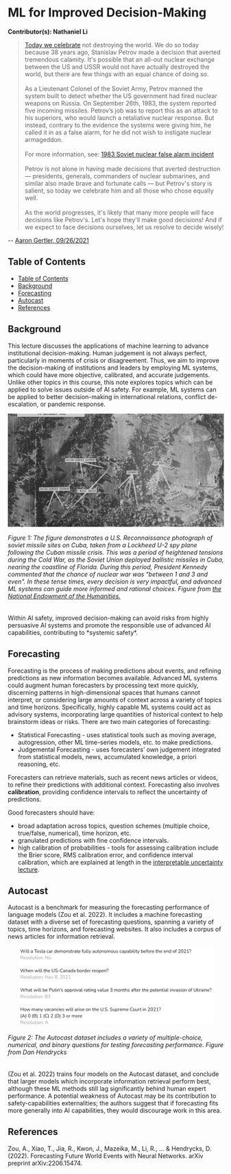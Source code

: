 # ML for Improved Decision-Making
**Contributor(s): Nathaniel Li**
<br />
<blockquote>
    <p><a href=https://www.lesswrong.com/posts/QtyKq4BDyuJ3tysoK/9-26-is-petrov-day>Today we celebrate</a> not destroying the world. We do so today because 38 years ago, Stanislav Petrov made a decision that averted tremendous calamity. It's possible that an all-out nuclear exchange between the US and USSR would not have actually destroyed the world, but there are few things with an equal chance of doing so.<br /><br />
    As a Lieutenant Colonel of the Soviet Army, Petrov manned the system built to detect whether the US government had fired nuclear weapons on Russia. On September 26th, 1983, the system reported five incoming missiles. Petrov’s job was to report this as an attack to his superiors, who would launch a retaliative nuclear response. But instead, contrary to the evidence the systems were giving him, he called it in as a false alarm, for he did not wish to instigate nuclear armageddon. <br /><br />For more information, see: <a href=https://en.wikipedia.org/wiki/1983_Soviet_nuclear_false_alarm_incident> 1983 Soviet nuclear false alarm incident</a> <br /><br /> Petrov is not alone in having made decisions that averted destruction — presidents, generals, commanders of nuclear submarines, and similar also made brave and fortunate calls — but Petrov's story is salient, so today we celebrate him and all those who chose equally well.<br /><br />As the world progresses, it's likely that many more people will face decisions like Petrov's. Let's hope they'll make good decisions! And if we expect to face decisions ourselves, let us resolve to decide wisely!</p>
</blockquote>
-- <a href=https://forum.effectivealtruism.org/posts/hyWgdmHTNGSHM5ZaE/honoring-petrov-day-on-the-ea-forum-2021> Aaron Gertler, 09/26/2021</a>


## Table of Contents
<!-- no toc -->
- [Table of Contents](#table-of-contents)
- [Background](#background)
- [Forecasting](#forecasting)
- [Autocast](#autocast)
- [References](#references)

## Background
This lecture discusses the applications of machine learning to advance institutional decision-making. Human judgement is not always perfect, particularly in moments of crisis or disagreement. Thus, we aim to improve the decision-making of institutions and leaders by employing ML systems, which could have more objective, calibrated, and accurate judgements. Unlike other topics in this course, this note explores topics which can be applied to solve issues outside of AI safety. For example, ML systems can be applied to better decision-making in international relations, conflict de-escalation, or pandemic response.

<p align=center>
<img src="images/cuban_missile_crisis.jpg" id="fig:modern" style="width:14cm"/><figcaption aria-hidden="true"><i>Figure 1: The figure demonstrates a U.S. Reconnaissance photograph of soviet missile sites on Cuba, taken from a Lockheed U-2 spy plane following the Cuban missile crisis. This was a period of heightened tensions during the Cold War, as the Soviet Union deployed ballistic missiles in Cuba, nearing the coastline of Florida. During this period, President Kennedy commented that the chance of nuclear war was "between 1 and 3 and even". In these tense times, every decision is very impactful, and advanced ML systems can guide more informed and rational choices.  Figure from <a href=https://edsitement.neh.gov/lesson-plans/cuban-missile-crisis-1962-missiles-october>the National Endowment of the Humanities.</a></i></figcaption>
<br></br>
Within AI safety, improved decision-making can avoid risks from highly persuasive AI systems and promote the responsible use of advanced AI capabilities, contributing to *systemic safety*.

## Forecasting
Forecasting is the process of making predictions about events, and refining predictions as new information becomes available. Advanced ML systems could augment human forecasters by processing text more quickly, discerning patterns in high-dimensional spaces that humans cannot interpret, or considering large amounts of context across a variety of topics and time horizons. Specifically, highly capable ML systems could act as advisory systems, incorporating large quantities of historical context to help brainstorm ideas or risks.
There are two main categories of forecasting:
* Statistical Forecasting - uses statistical tools such as moving average, autogression, other ML time-series models, etc. to make predictions.
* Judgemental Forecasting - uses forecasters’ own judgement integrated from statistical models, news, accumulated knowledge, a priori reasoning, etc.

Forecasters can retrieve materials, such as recent news articles or videos, to refine their predictions with additional context. Forecasting also involves **calibration**, providing confidence intervals to reflect the uncertainty of predictions.

Good forecasters should have:
* broad adaptation across topics, question schemes (multiple choice, true/false, numerical), time horizon, etc.
* granulated predictions with fine confidence intervals.
* high calibration of probabilities - tools for assessing calibration include the Brier score, RMS calibration error, and confidence interval calibration, which are explained at length in the [interpretable uncertainty lecture](https://www.youtube.com/watch?v=nWfCp7ZN6H8).

## Autocast
Autocast is a benchmark for measuring the forecasting performance of language models (Zou et al. 2022). It includes a machine forecasting dataset with a diverse set of forecasting questions, spanning a variety of topics, time horizons, and forecasting websites. It also includes a corpus of news articles for information retrieval.
<p align=center>
<img src="images/autocast_example_questions.png" id="fig:modern" style="width:12cm"/><figcaption aria-hidden="true"><i>Figure 2: The Autocast dataset includes a variety of multiple-choice, numerical, and binary questions for testing forecasting performance. Figure from Dan Hendrycks</i></figcaption>
<br></br>
(Zou et al. 2022) trains four models on the Autocast dataset, and conclude that larger models which incorporate information retrieval perform best, although these ML methods still lag significantly behind human expert performance. A potential weakness of Autocast may be its contribution to safety-capabilities externalities; the authors suggest that if forecasting fits more generally into AI capabilities, they would discourage work in this area.

## References
Zou, A., Xiao, T., Jia, R., Kwon, J., Mazeika, M., Li, R., ... & Hendrycks, D. (2022). Forecasting Future World Events with Neural Networks. arXiv preprint arXiv:2206.15474.